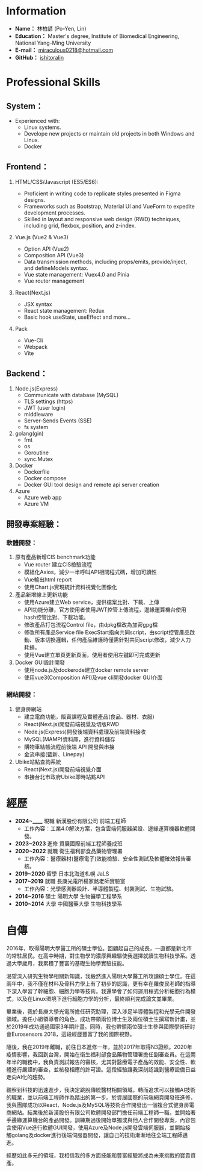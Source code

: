 # Information

- **Name：** 林柏諺 (Po-Yen, Lin)
- **Education：** Master's degree, Institute of Biomedical Engineering, National Yang-Ming University
- **E-mail：** miraculous0218@hotmail.com
- **GitHub：** [ishitoralin](https://github.com/ishitoralin)

# Professional Skills

## System：
  - Experienced with:
    -  Linux systems.
    -  Develope new projects or maintain old projects in both Windows and Linux.
    -  Docker

## Frontend：

1. HTML/CSS/Javascript (ES5/ES6):
    - Proficient in writing code to replicate styles presented in Figma designs.
    - Frameworks such as Bootstrap, Material UI and VueForm to expedite development processes.
    -  Skilled in layout and responsive web design (RWD) techniques, including grid, flexbox, position, and z-index.

2. Vue.js (Vue2 & Vue3)
      - Option API (Vue2)
      - Composition API (Vue3)
      - Data transmission methods, including props/emits, provide/inject, and defineModels syntax.
      - Vue state management: Vuex4.0 and Pinia
      - Vue router management

3. React(Next.js)
      - JSX syntax 
      - React state management: Redux
      - Basic hook useState, useEffect and more...
4. Pack
     - Vue-Cli
     - Webpack
     - Vite
## Backend：
1. Node.js(Express)
      - Communicate with database (MySQL)
      - TLS settings (https)
      - JWT (user login)
      - middleware
      - Server-Sends Events (SSE)
      - fs system
2. golang(gin)
    - fmt
    - os
    - Goroutine
    - sync.Mutex
3. Docker
    - Dockerfile
    - Docker compose
    - Docker GUI tool design and remote api server creation
4. Azure
    - Azure web app
    - Azure VM


## 開發專案經驗：
### 軟體開發：

  1. 原有產品新增CIS benchmark功能
     -  Vue router 建立CIS檢驗流程
     -  模組化Axios，減少一半呼叫API相關程式碼，增加可讀性
     -  Vue輸出html report
     -  使用Chart.js實現統計資料視覺化圖像化
  2. 產品新增線上更新功能
     -  使用Azure建立Web service，提供檔案比對、下載、上傳
     -  API功能分離，官方使用者使用JWT控管上傳流程，邊緣運算機台使用hash控管比對、下載功能。
     -  修改產品打包流程Control file，由dpkg檔改為加密gpg檔
     -  修改所有產品Service file ExecStart指向共同script，由script控管產品啟動、版本切換邏輯，任何產品維護時僅需針對共同script修改，減少人力耗損。
     -  使用Vue建立單頁更新頁面，使用者使用左鍵即可完成更新
  3. Docker GUI設計開發
     - 使用node.js及dockerode建立docker remote server
     - 使用vue3(Composition API)及vue cli開發docker GUI介面

### 網站開發：
1. 健身房網站
    - 建立電商功能，販賣課程及實體產品(食品、器材、衣服)
    - React(Next.js)開發前端視覺及切版RWD
    - Node.js(Express)開發後端資料處理及前端資料接收
    - MySQL(MAMP)資料庫，進行資料儲存
    - 購物車結帳流程前後端 API 開發與串接
    - 金流串接(藍新、Linepay)
2. Ubike站點查詢系統
    - React(Next.js)開發前端視覺介面
    - 串接台北市政府Ubike即時站點API

# 經歷

- **2024~____** 現職 新漢股份有限公司 前端工程師
  - 工作內容：工業4.0解決方案，包含雲端伺服器架設、邊緣運算機器軟體開發。
- **2023~2023** 進修 資展國際前端工程師養成班
- **2020~2022** 就職 衛生福利部食品藥物管理署
  - 工作內容：醫療器材(醫療電子)效能檢驗、安全性測試及軟體確效報告審核。
- **2019~2020** 留學 日本北海道札幌 JaLS
- **2017~2019** 就職 長庚光電所楊家銘老師實驗室
  - 工作內容：光學感測器設計、半導體製程、封裝測試、生物試驗。
- **2014~2016** 碩士 陽明大學 生物醫學工程學系
- **2010~2014** 大學 中國醫藥大學 生物科技學系


# 自傳

2016年，取得陽明大學醫工所的碩士學位。回顧起自己的成長，一直都是新北市的常駐居民。在高中時期，對生物學的濃厚興趣驅使我選擇就讀生物科技學系。透過大學歲月，我累積了豐富的基礎生物學實驗技能。

渴望深入研究生物學相關新知識，我毅然進入陽明大學醫工所攻讀碩士學位。在這兩年中，我不僅在材料及骨科力學上有了初步的認識，更有幸在羅俊民老師的指導下深入學習了幹細胞、細胞力學等技術。我還學會了如何運用程式分析細胞行為模式，以及在Linux環境下進行細胞力學的分析，最終順利完成論文並畢業。

畢業後，我於長庚大學光電所擔任研究助理，深入涉足半導體製程和光學元件開發領域。擔任小組領導者的角色，成功帶領兩位博士生及兩位碩士生撰寫新計畫，並於2019年成功通過國家3年期計畫。同時，我也帶領兩位碩士生參與國際學術研討會Eurosensors 2018，這段經歷豐富了我的國際視野。

隨後，我在2019年離職，前往日本進修一年，並於2017年取得N3證照。2020年疫情影響，我回到台灣，開始在衛生福利部食品藥物管理署擔任副審查員。在這兩年半的職務中，我負責測試報告的審核，尤其對醫療電子產品的效能、安全性、軟體進行嚴謹的審查，並核發相應的許可證。這段經驗讓我深刻認識到醫療設備日益走向AI化的趨勢。

觀察到科技的迅速進步，我決定跳脫傳統醫材相關領域，轉而追求可以接觸AI技術的職業，並以前端工程師作為踏出的第一步。於資展國際的前端網頁開發班進修，我與團隊成功以React、Node.js及MySQL等技術合作開發出一個複合式健身房電商網站。結業後於新漢股份有限公司軟體開發部門擔任前端工程師一職，並開始著手邊緣運算機台的產品開發。訓練期過後開始單獨或與他人合作開發專案，內容包含使用Vue進行軟體GUI開發，使用Azure及Node.js開發雲端伺服器，並開始接觸golang及docker進行後端伺服器開發，讓自己的技術漸漸地往全端工程師邁進。

經歷如此多元的領域，我相信我的多方面技能和豐富經驗將成為未來挑戰的寶貴資產。
